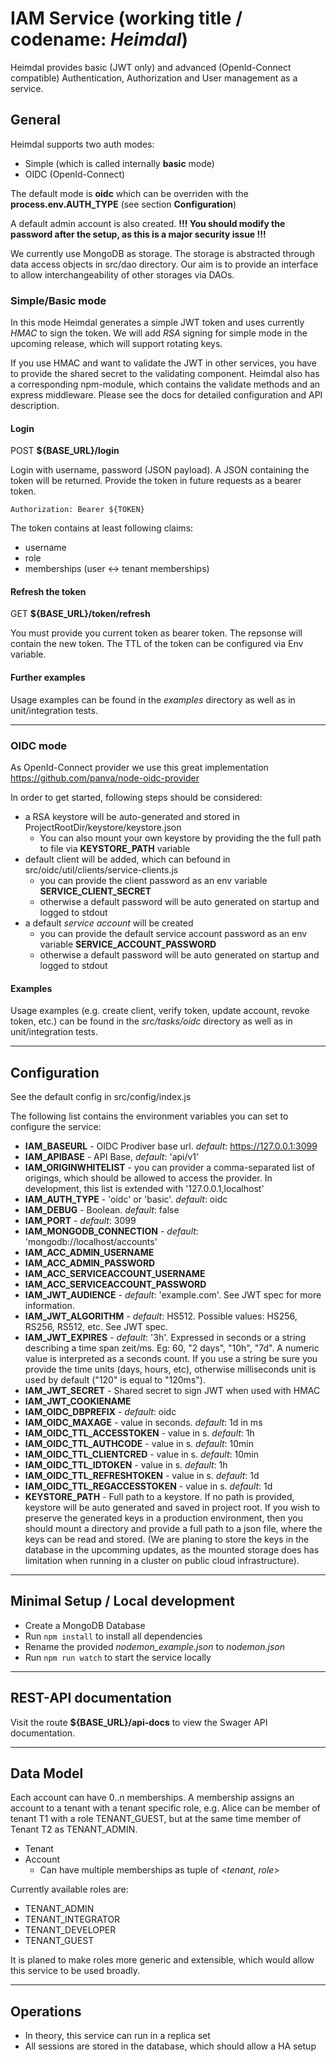 # IAM Service (working title / codename: *Heimdal*)

Heimdal provides basic (JWT only) and advanced (OpenId-Connect compatible) Authentication, Authorization and User management as a service.


## General

Heimdal supports two auth modes:
* Simple (which is called internally **basic** mode)
* OIDC (OpenId-Connect)

The default mode is **oidc** which can be overriden with the **process.env.AUTH_TYPE** (see section **Configuration**)


A default admin account is also created. **!!! You should modify the password after the setup, as this is a major security issue !!!**

We currently use MongoDB as storage. The storage is abstracted through data access objects in src/dao directory. Our aim is to provide an interface to allow interchangeability of other storages via DAOs.


### Simple/Basic mode
In this mode Heimdal generates a simple JWT token and uses currently *HMAC* to sign the token. We will add *RSA* signing for simple mode in the upcoming release, which will support rotating keys.

If you use HMAC and want to validate the JWT in other services, you have to provide the shared secret to the validating component. Heimdal also has a corresponding npm-module, which contains the validate methods and an express middleware. Please see the docs for detailed configuration and API description.

#### Login
POST **${BASE_URL}/login**

Login with username, password (JSON payload). A JSON containing the token will be returned.
Provide the token in future requests as a bearer token.
```shell
Authorization: Bearer ${TOKEN}
```
The token contains at least following claims:
* username
* role
* memberships (user <-> tenant memberships)


#### Refresh the token
GET **${BASE_URL}/token/refresh**

You must provide you current token as bearer token. The repsonse will contain the new token. The TTL of the token can be configured via Env variable.


#### Further examples

Usage examples can be found in the *examples* directory as well as in unit/integration tests.

---


### OIDC mode

As OpenId-Connect provider we use this great implementation https://github.com/panva/node-oidc-provider

In order to get started, following steps should be considered:
* a RSA keystore will be auto-generated and stored in ProjectRootDir/keystore/keystore.json
	* You can also mount your own keystore by providing the the full path to file via **KEYSTORE_PATH** variable
* default client will be added, which can befound in src/oidc/util/clients/service-clients.js
	* you can provide the client password as an env variable **SERVICE_CLIENT_SECRET**
	* otherwise a default password will be auto generated on startup and logged to stdout
* a default *service account* will be created
	* you can provide the default service account password as an env variable **SERVICE_ACCOUNT_PASSWORD**
	* otherwise a default password will be auto generated on startup and logged to stdout



#### Examples

Usage examples (e.g. create client, verify token, update account, revoke token, etc.) can be found in the *src/tasks/oidc* directory as well as in unit/integration tests.

---


## Configuration
See the default config in src/config/index.js

The following list contains the environment variables you can set to configure the service:
* **IAM_BASEURL** - OIDC Prodiver base url. *default*: https://127.0.0.1:3099
* **IAM_APIBASE** - API Base, *default*: 'api/v1'
* **IAM_ORIGINWHITELIST** - you can provider a comma-separated list of origings, which should be allowed to access the provider. In development, this list is extended with '127.0.0.1,localhost'
* **IAM_AUTH_TYPE** - 'oidc' or 'basic'. *default*: oidc
* **IAM_DEBUG** - Boolean. *default*: false
* **IAM_PORT** - *default*: 3099
* **IAM_MONGODB_CONNECTION** - *default*: 'mongodb://localhost/accounts'
* **IAM_ACC_ADMIN_USERNAME**
* **IAM_ACC_ADMIN_PASSWORD**
* **IAM_ACC_SERVICEACCOUNT_USERNAME**
* **IAM_ACC_SERVICEACCOUNT_PASSWORD**
* **IAM_JWT_AUDIENCE** - *default*: 'example.com'. See JWT spec for more information.
* **IAM_JWT_ALGORITHM** - *default*: HS512. Possible values: HS256, RS256, RS512, etc. See JWT spec.
* **IAM_JWT_EXPIRES** - *default*: '3h'. Expressed in seconds or a string describing a time span zeit/ms. Eg: 60, "2 days", "10h", "7d". A numeric value is interpreted as a seconds count. If you use a string be sure you provide the time units (days, hours, etc), otherwise milliseconds unit is used by default ("120" is equal to "120ms").
* **IAM_JWT_SECRET** - Shared secret to sign JWT when used with HMAC
* **IAM_JWT_COOKIENAME**
* **IAM_OIDC_DBPREFIX** - *default*: oidc
* **IAM_OIDC_MAXAGE** - value in seconds. *default*: 1d in ms
* **IAM_OIDC_TTL_ACCESSTOKEN** - value in s. *default*: 1h
* **IAM_OIDC_TTL_AUTHCODE** - value in s. *default*: 10min
* **IAM_OIDC_TTL_CLIENTCRED** - value in s. *default*: 10min
* **IAM_OIDC_TTL_IDTOKEN** - value in s. *default*: 1h
* **IAM_OIDC_TTL_REFRESHTOKEN** - value in s. *default*: 1d
* **IAM_OIDC_TTL_REGACCESSTOKEN** - value in s. *default*: 1d
* **KEYSTORE_PATH** - Full path to a keystore. If no path is provided, keystore will be auto generated and saved in project root. If you wish to preserve the generated keys in a production environment, then you should mount a directory and provide a full path to a json file, where the keys can be read and stored. (We are planing to store the keys in the database in the upcomming updates, as the mounted storage does has limitation when running in a cluster on public cloud infrastructure).



---

## Minimal Setup / Local development
* Create a MongoDB Database
* Run `npm install` to install all dependencies
* Rename the provided *nodemon_example.json* to *nodemon.json*
* Run `npm run watch` to start the service locally


---

## REST-API documentation
Visit the route **${BASE_URL}/api-docs** to view the Swager API documentation.

---


## Data Model

Each account can have 0..n memberships. A membership assigns an account to a tenant with a tenant specific role, e.g. Alice can be member of tenant T1 with a role TENANT_GUEST, but at the same time member of Tenant T2 as TENANT_ADMIN.

* Tenant
* Account
	* Can have multiple memberships as tuple of &lt;_tenant_, _role_&gt;

Currently available roles are:
* TENANT_ADMIN
* TENANT_INTEGRATOR
* TENANT_DEVELOPER
* TENANT_GUEST

It is planed to make roles more generic and extensible, which would allow this service to be used broadly.

---



## Operations
* In theory, this service can run in a replica set
* All sessions are stored in the database, which should allow a HA setup

